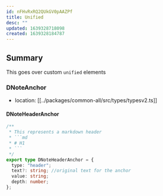 ```yaml
---
id: nFHvRxRQ2QUkGV0pAAZPf
title: Unified
desc: ""
updated: 1639328718098
created: 1639328184787
---
```


## Summary

This goes over custom `unified` elements

### DNoteAnchor

- location: [[../packages/common-all/src/types/typesv2.ts]]

#### DNoteHeaderAnchor

<!--
Currently, the type definition is copied from the code.
Moving forward, we need a better way of either embedding docstrings into Dendron or vice versa, have Docstrings be able to pull from markdown.
This is an example of a possible implementation where we create a reference to a nonNote and add a modifier to reference only a particular line number.

Pros:
- Dendron doesn't have to know anything about the syntax of the underlying file

Cons:
- brittle (any line changes will cause this to be invalidated), though this could be a feature not a bug kind of thing to make sure docs are up to date. It doesn't seem worthwile though to have to change this on every refactor, not sure how much of an issue this will be in practice

We also now have a naming issue. [[Note Reference|dendron://dendron.dendron-site/dendron.topic.note-reference]] no longer makes sense if the syntax can reference non-notes. Perhaps we should change it to embeddings?

![[../packages/common-all/src/types/typesv2.ts##L64:L75]]
-->

````ts
/**
 * This represents a markdown header
 * ```md
 * # H1
 * ```
 */
export type DNoteHeaderAnchor = {
  type: "header";
  text?: string; //original text for the anchor
  value: string;
  depth: number;
};
````
